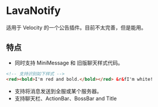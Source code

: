 # LavaNotify
适用于 Velocity 的一个公告插件。目前不太完善，但是能用。

## 特点
* 同时支持 MiniMessage 和 旧版聊天样式代码。
```html
<!-- 支持识别如下样式 -->
<red><bold>I'm red and bold.</bold></red> &r&fI'm white!
```
* 支持将消息发送到全服或某个服务器。
* 支持聊天栏、ActionBar、BossBar and Title
